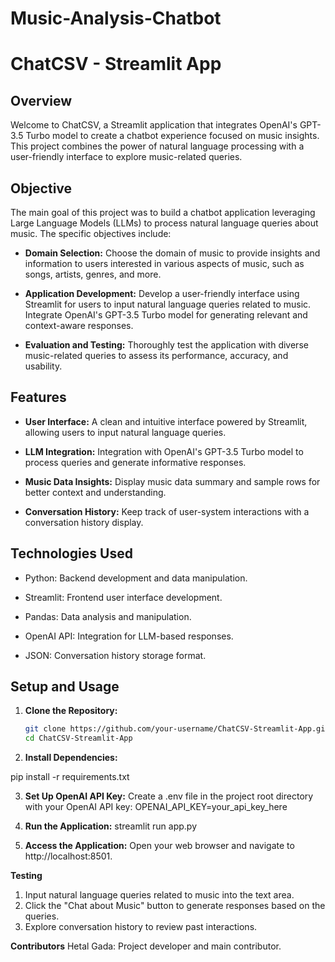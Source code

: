 # Music-Analysis-Chatbot

# ChatCSV - Streamlit App

## Overview

Welcome to ChatCSV, a Streamlit application that integrates OpenAI's GPT-3.5 Turbo model to create a chatbot experience focused on music insights. This project combines the power of natural language processing with a user-friendly interface to explore music-related queries.

## Objective

The main goal of this project was to build a chatbot application leveraging Large Language Models (LLMs) to process natural language queries about music. The specific objectives include:

- **Domain Selection:** Choose the domain of music to provide insights and information to users interested in various aspects of music, such as songs, artists, genres, and more.
  
- **Application Development:** Develop a user-friendly interface using Streamlit for users to input natural language queries related to music. Integrate OpenAI's GPT-3.5 Turbo model for generating relevant and context-aware responses.
  
- **Evaluation and Testing:** Thoroughly test the application with diverse music-related queries to assess its performance, accuracy, and usability.

## Features

- **User Interface:** A clean and intuitive interface powered by Streamlit, allowing users to input natural language queries.
  
- **LLM Integration:** Integration with OpenAI's GPT-3.5 Turbo model to process queries and generate informative responses.
  
- **Music Data Insights:** Display music data summary and sample rows for better context and understanding.
  
- **Conversation History:** Keep track of user-system interactions with a conversation history display.

## Technologies Used

- Python: Backend development and data manipulation.
  
- Streamlit: Frontend user interface development.
  
- Pandas: Data analysis and manipulation.
  
- OpenAI API: Integration for LLM-based responses.
  
- JSON: Conversation history storage format.

## Setup and Usage

1. **Clone the Repository:**

   ```bash
   git clone https://github.com/your-username/ChatCSV-Streamlit-App.git
   cd ChatCSV-Streamlit-App


2. **Install Dependencies:**

pip install -r requirements.txt

3. **Set Up OpenAI API Key:**
Create a .env file in the project root directory with your OpenAI API key:
OPENAI_API_KEY=your_api_key_here

4. **Run the Application:**
streamlit run app.py

5. **Access the Application:**
Open your web browser and navigate to http://localhost:8501.

**Testing**

1. Input natural language queries related to music into the text area.
2. Click the "Chat about Music" button to generate responses based on the queries.
3. Explore conversation history to review past interactions.

**Contributors**
Hetal Gada: Project developer and main contributor.


